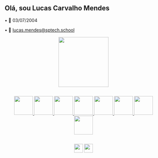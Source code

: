 ## Olá, sou Lucas Carvalho Mendes

• 📅 03/07/2004

• 📧 [lucas.mendes@sptech.school](mailto:lucas.mendes@sptech.school)

<div align="center">
    <a href="https://github.com/LucasCMendes10">
        <img height="160em" src="https://github-readme-stats.vercel.app/api?username=LucasCMendes10&count_private=true&show_icons=true&title_color=5589d6&text_color=DEDEDE&icon_color=5589d6&bg_color=191919&border_radius=10"/>
</div>

##

<div align="center">
<img src="https://cdn.jsdelivr.net/gh/devicons/devicon@latest/icons/java/java-plain.svg" height="60em">
<img src="https://cdn.jsdelivr.net/gh/devicons/devicon/icons/python/python-original.svg" height="60em"/>
<img src="https://cdn.jsdelivr.net/gh/devicons/devicon/icons/mysql/mysql-original-wordmark.svg" height="60em">
<img src="https://cdn.jsdelivr.net/gh/devicons/devicon@latest/icons/spring/spring-original.svg" height="60em">
<img src="https://cdn.jsdelivr.net/gh/devicons/devicon@latest/icons/nodejs/nodejs-plain.svg" height="60em">
<img src="https://cdn.jsdelivr.net/gh/devicons/devicon/icons/javascript/javascript-plain.svg" height="60em"> 
<img src="https://cdn.jsdelivr.net/gh/devicons/devicon@latest/icons/html5/html5-plain.svg" height="60em">
<img src="https://cdn.jsdelivr.net/gh/devicons/devicon@latest/icons/css3/css3-plain.svg" height="60em">
</div>

##

<div align="center">
<a href="mailto:lucas.mendes@sptech.school">
<img src="https://img.shields.io/badge/Outlook-0078D4?style=for-the-badge&logo=microsoft-outlook&logoColor=white" height="28em"></a>
<a href="https://www.linkedin.com/in/lucas-carvalho-mendes-864231287/">
<img src="https://img.shields.io/badge/LinkedIn-0077B5?style=for-the-badge&logo=linkedin&logoColor=white" height="28em"></a>
</div>
